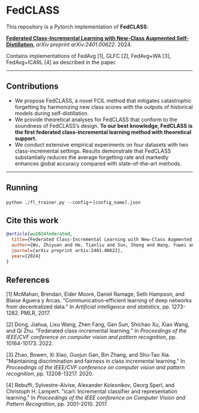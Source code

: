 # FedCLASS

This repository is a Pytorch implementation of **FedCLASS**:

[**Federated Class-Incremental Learning with New-Class Augmented Self-Distillation**.](https://arxiv.org/abs/2312.11489) *arXiv preprint arXiv:2401.00622*. 2024.

Contains implementations of FedAvg [1], GLFC [2], FedAvg+WA [3], FedAvg+ICARL [4] as described in the paper.

-------
## Contributions
- We propose FedCLASS, a novel FCIL method that mitigates catastrophic forgetting by harmonizing new class scores with the outputs of historical models during self-distillation.
- We provide theoretical analyses for FedCLASS that conform to the soundness of FedCLASS’s design. **To our best knowledge, FedCLASS is the first federated class-incremental learning method with theoretical support.**
- We conduct extensive empirical experiments on four datasets with two class-incremental settings. Results demonstrate that FedCLASS substantially reduces the average forgetting rate and markedly enhances global accuracy compared with state-of-the-art methods.

-------

## Running

```python ./fl_trainer.py --config＝[config_name].json```

## Cite this work

```bibtex
@article{wu2024federated,
  title={Federated Class-Incremental Learning with New-Class Augmented Self-Distillation},
  author={Wu, Zhiyuan and He, Tianliu and Sun, Sheng and Wang, Yuwei and Liu, Min and Gao, Bo and Jiang, Xuefeng},
  journal={arXiv preprint arXiv:2401.00622},
  year={2024}
}
```

## References

[1] McMahan, Brendan, Eider Moore, Daniel Ramage, Seth Hampson, and Blaise Aguera y Arcas. "Communication-efficient learning of deep networks from decentralized data." In *Artificial intelligence and statistics*, pp. 1273-1282. PMLR, 2017.

[2] Dong, Jiahua, Lixu Wang, Zhen Fang, Gan Sun, Shichao Xu, Xiao Wang, and Qi Zhu. "Federated class-incremental learning." In *Proceedings of the IEEE/CVF conference on computer vision and pattern recognition*, pp. 10164-10173. 2022.

[3] Zhao, Bowen, Xi Xiao, Guojun Gan, Bin Zhang, and Shu-Tao Xia. "Maintaining discrimination and fairness in class incremental learning." In *Proceedings of the IEEE/CVF conference on computer vision and pattern recognition*, pp. 13208-13217. 2020.

[4] Rebuffi, Sylvestre-Alvise, Alexander Kolesnikov, Georg Sperl, and Christoph H. Lampert. "icarl: Incremental classifier and representation learning." In *Proceedings of the IEEE conference on Computer Vision and Pattern Recognition*, pp. 2001-2010. 2017.